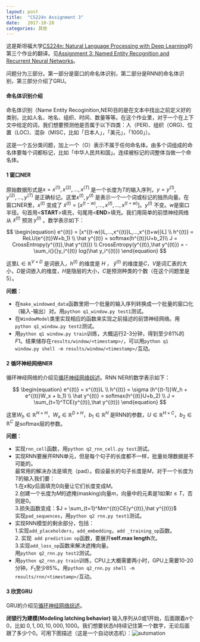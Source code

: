 ```yaml
---
layout: post
title:  "CS224n Assignment 3"
date:   2017-10-28
categories: 其他
---
```


这是斯坦福大学[CS224n: Natural Language Processing with Deep Learning](http://web.stanford.edu/class/cs224n/assignment3/index.html)的第三个作业的翻译。见[Assignment 3: Named Entity Recognition and Recurrent Neural Networks](https://github.com/NLPpupil/cs224n_assignment3)。

问题分为三部分。第一部分是窗口的命名体识别，第二部分是RNN的命名体识别，第三部分介绍了GRU。

#### 命名体识别介绍
命名体识别（Name Entity Recoginition,NER)目的是在文本中找出之前定义好的类别，比如人名、地名、组织、时间、数量等等。在这个作业里，对于一个在上下文中给定的词，我们想要预测他是否属于以下四类：人（PER)、组织（ORG)、位置（LOC)、混杂（MISC，比如「日本人」，「美元」，「1000」）。

这是一个五分类问题，加上一个（O）表示不属于任何命名体。由多个词组成的命名体要每个词都标记，比如「中华人民共和国」。连续被标记的词整体当做一个命名体。

#### 1 窗口NER
原始数据形式是$x = x^{(1)},x^{(2)},...,x^{(T)}$ 是一个长度为$T$的输入序列，$y=y^{(1)},y^{(2)},...,y^{(T)}$ 是正确标记。这里$x^{(t)},y^{(t)}$ 是表示一个一个词或标记的独热向量。在窗口NER里，$x^{(t)}$ 变成了 $\widetilde{x}^{(t)}=[x^{(t-w)},...,x^{(t)},...,x^{(t+w)}]$。$y^{(t)}$ 不变。$w$是窗口半径。句首用<**START**>填充，句尾用<**END**>填充。我们用简单的前馈神经网络从 $\widetilde{x}^{(t)}$ 预测 $y^{(t)}$ 。数学表示如下：

$$
\begin{equation}
e^{(t)} = [x^{(t-w)}L,...,x^{(t)}L,...,x^{(t+w)}L] \\
h^{(t)} = ReLU(e^{(t)}W+b_1) \\
\hat y^{(t)} = softmax(h^{(t)}U+b_2)\\
J = CrossEntropy(y^{(t)},\hat y^{(t)}) \\
CrossEntropy(y^{(t)},\hat y^{(t)}) = - \sum_i{}{}y_i^{(t)} log(\hat y_i^{(t)})
\end{equation}
$$

这里$L \in \mathbb{R}^{V \times D}$ 是词嵌入，$h^{(t)}$ 的维度是 $H$ ， $\hat y^{(t)}$ 的维度是$C$，$V$是词汇表的大小，$D$是词嵌入的维度，$H$是隐层的大小，$C$是预测种类的个数（在这个问题里是5）。

**问题**：
- 在`make_windowed_data`函数里把一个批量的输入序列转换成一个批量的窗口化（输入-输出）对。用`python q1_window.py test1`测试。
- 在`WindowModel`类里实现相应的函数来实现之前描述的前馈神经网络。用`python q1_window.py test2`测试。
- 用`python q1 window.py train`训练，大概运行2-3分钟，得到至少81%的$F1$。结果储存在`results/window/<timestamp>/`，可以用`python q1 window.py shell -m results/window/<timestamp>/`互动。

#### 2 循环神经网络NER
循环神经网络的介绍见[循环神经网络综述](https://nlppupil.github.io/%E6%B7%B1%E5%BA%A6%E5%AD%A6%E4%B9%A0/2017/10/04/%E5%BE%AA%E7%8E%AF%E7%A5%9E%E7%BB%8F%E7%BD%91%E7%BB%9C%E7%BB%BC%E8%BF%B0.html)。RNN NER的数学表示如下：

$$
\begin{equation}
e^{(t)} = x^{(t)}L \\
h^{(t)} = \sigma (h^{(t-1)}W_h + e^{(t)}W_x + b_1) \\
\hat y^{(t)} = softmax(h^{(t)}U+b_2) \\
J = \sum_{t=1}^TCE(y^{(t)},\hat y^{(t)})
\end{equation}
$$

这里$W_h \in \mathbb{R}^{H\times H}$，$W_x \in \mathbb{R}^{D\times H}$，$b_1 \in \mathbb{R}^{H}$ 是RNN的参数，$U \in \mathbb{R}^{H\times C}$，$b_2  \in \mathbb{R}^{C}$ 是softmax层的参数。

**问题**：
- 实现`rnn_cell`函数，用`python q2_rnn_cell.py test`测试。
- 实现RNN要展开RNN单元，但是每个句子的长度都不一样，批量处理数据是不可能的。<br>最常用的解决办法是填充（pad）。假设最长的句子长度是$M$，对于一个长度为$T$的输入我们要：<br>1.在$x$和$y$后面填充$0$向量让它们长度变成$M$。<br>2.创建一个长度为$M$的遮掩(masking)向量$m$，向量中的元素是$1$如果$t \leq T$，否则是$0$。 <br> 3.损失函数变成：$J = \sum_{t=1}^Mm^{(t)}CE(y^{(t)},\hat y^{(t)})$ <br> 实现`pad_sequences`，用`python q2 rnn.py test1`测试。
- 实现RNN模型的剩余部分，包括：<br> 1.实现`add_placeholders`，`add_embedding`，`add _training_op`函数。<br> 2. 实现` add prediction op`函数，要展开**self.max length**次。<br>3.实现`add_loss_op`函数来解决遮掩向量。<br> 用`python q2_rnn.py test2`测试。
- 用`python q2_rnn.py train`训练，CPU上大概需要两小时，GPU上需要10-20分钟。$F_1$至少85%。用`python q2_rnn.py shell -m results/rnn/<timestamp>/`互动。

#### 3 欣赏GRU
GRU的介绍见[循环神经网络综述](https://nlppupil.github.io/%E6%B7%B1%E5%BA%A6%E5%AD%A6%E4%B9%A0/2017/10/04/%E5%BE%AA%E7%8E%AF%E7%A5%9E%E7%BB%8F%E7%BD%91%E7%BB%9C%E7%BB%BC%E8%BF%B0.html)。

**闭锁行为建模(Modeling latching behavior)** 输入序列从$0$或$1$开始，后面跟着$n$个$0$，比如 $0,1,00,10,000,1000$。我们想要状态$h$持续记住第一个数字，无论后面跟了多少个$0$。可用下图描述（这是一个自动状态机）：![automation](https://nlppupil.github.io/images/BP.jpeg)
